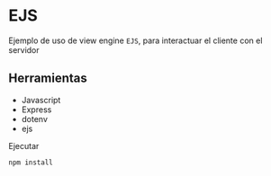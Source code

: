 # EJS

Ejemplo de uso de view engine `EJS`, para interactuar el cliente con el servidor

## Herramientas
- Javascript
- Express
- dotenv
- ejs

Ejecutar
```bash
npm install
```